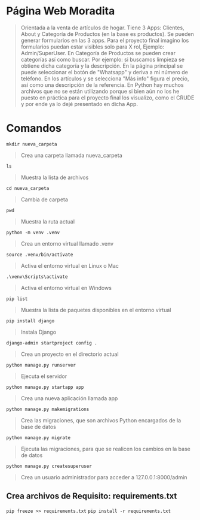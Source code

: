 # Página Web Moradita
>Orientada a la venta de artículos de hogar.
>Tiene 3 Apps: Clientes, About y Categoría de Productos (en la base es productos).
>Se pueden generar formularios en las 3 apps. Para el proyecto final imagino los formularios puedan estar visibles solo para X rol, Ejemplo: Admin/SuperUser.
>En Categoría de Productos se pueden crear categorías así como buscar. Por ejemplo: si buscamos limpieza se obtiene dicha categoría y la descripción.
>En la página principal se puede seleccionar el botón de "Whatsapp" y deriva a mi número de teléfono.
>En los artículos y se selecciona "Más info" figura el precio, así como una descripción de la referencia.
>En Python hay muchos archivos que no se están utilizando porque si bien aún no los he puesto en práctica para el proyecto final los visualizo, como el CRUDE y por ende ya lo dejé presentado en dicha App. 



# Comandos

`mkdir nueva_carpeta`
> Crea una carpeta llamada nueva_carpeta

`ls`
> Muestra la lista de archivos

`cd nueva_carpeta`
> Cambia de carpeta

`pwd`
> Muestra la ruta actual

`python -m venv .venv`
> Crea un entorno virtual llamado .venv

`source .venv/bin/activate`
> Activa el entorno virtual en Linux o Mac

`.\venv\Scripts\activate`
> Activa el entorno virtual en Windows

`pip list`
> Muestra la lista de paquetes disponibles en el entorno virtual

`pip install django`
> Instala Django

`django-admin startproject config .`
> Crea un proyecto en el directorio actual

`python manage.py runserver`
> Ejecuta el servidor

`python manage.py startapp app`
> Crea una nueva aplicación llamada app

`python manage.py makemigrations`
> Crea las migraciones, que son archivos Python encargados de la base de datos

`python manage.py migrate`
> Ejecuta las migraciones, para que se realicen los cambios en la base de datos

`python manage.py createsuperuser`
> Crea un usuario administrador para acceder a 127.0.0.1:8000/admin

## Crea archivos de Requisito: requirements.txt

`pip freeze >> requirements.txt`
`pip install -r requirements.txt`
